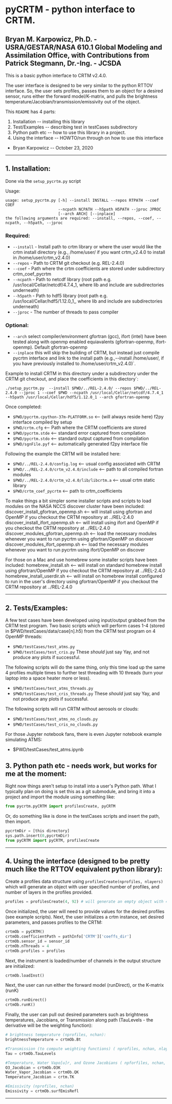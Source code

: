 # pyCRTM - python interface to CRTM.

## Bryan M. Karpowicz, Ph.D. - USRA/GESTAR/NASA 610.1 Global Modeling and Assimilation Office, with Contributions from Patrick Stegmann, Dr.-Ing. - JCSDA

This is a basic python interface to CRTM v2.4.0. 

The user interface is designed to be very similar to the python RTTOV interface. So, the user sets profiles, passes them to an object for a desired sensor, runs either the forward model/K-matrix, and pulls the brightness temperature/Jacobian/transmission/emissivity out of the object.  


This `README` has 4 parts:

1. Installation -- installing this library
2. Test/Examples -- describing test in testCases subdirectory
3. Python path etc -- how to use this library in a project.
4. Using the interface -- HOWTO/run through on how to use this interface

- Bryan Karpowicz -- October 23, 2020
---------------------------------------------------------------------------------------- 

## 1. Installation:
 
Done via the `setup_pycrtm.py` script  

Usage:
```
usage: setup_pycrtm.py [-h] --install INSTALL --repos RTPATH --coef COEF
                       --ncpath NCPATH --h5path H5PATH --jproc JPROC
                       [--arch ARCH] [--inplace]
the following arguments are required: --install, --repos, --coef, --ncpath, --h5path, --jproc
```

### Required:
* `--install` -  Install path to crtm library or where the user would like the crtm install directory (e.g., /home/user/ if you want crtm_v2.4.0 to install in /home/user/crtm_v2.4.0)
* `--repos`   -  Path to CRTM git checkout (e.g. REL-2.4.0) 
* `--coef`    -  Path where the crtm coefficients are stored under subdirectory crtm_coef_pycrtm
* `--ncpath`   -  Path to netcdf library (root path e.g. /usr/local/Cellar/netcdf/4.7.4_1, where lib and include are subdirectories underneath) 
* `--h5path`   -  Path to hdf5 library (root path e.g. /usr/local/Cellar/hdf5/1.12.0_1,, where lib and include are subdirectories underneath) 
* `--jproc`   -  The number of threads to pass compiler

### Optional:
* `--arch` select compiler/environment gfortran (gcc), ifort (intel) have been tested along with openmp enabled equiavalents (gfortran-openmp, ifort-openmp). Default gfortran-openmp
* `--inplace` this will skip the building of CRTM, but instead just compile pycrtm interface and link to the install path (e.g.,--install /home/user/, if you have previously installed to /home/user/crtm_v2.4.0)`.


Example to install CRTM in this directory under a subdirectory under the CRTM git checkout, and place the coefficients in this diectory`:
```
./setup_pycrtm.py  --install $PWD/../REL-2.4.0/ --repos $PWD/../REL-2.4.0 --jproc 1 --coef $PWD --ncpath /usr/local/Cellar/netcdf/4.7.4_1 --h5path /usr/local/Cellar/hdf5/1.12.0_1 --arch gfortran-openmp
```
Once completed:

* `$PWD/pycrtm.cpython-37m-PLATFORM.so` <-- (will always reside here) f2py interface compiled by setup 
* `$PWD/crtm.cfg`                       <-- Path where the CRTM coefficients are stored 
* `$PWD/pycrtm.stde`                    <-- standard error captured from compilation
* `$PWD/pycrtm.stdo`                    <-- standard output captured from compilation 
* `$PWD/sgnFile.pyf`                    <-- automatically generated f2py interface file

Following the example the CRTM will be installed here:

* `$PWD/../REL-2.4.0/config.log`                        <-- usual config associated with CRTM
* `$PWD/../REL-2.4.0/crtm_v2.4.0/include`               <-- path to all compiled fortran modules
* `$PWD/../REL-2.4.0/crtm_v2.4.0/lib/libcrtm.a`         <-- usual crtm static library
* `$PWD/crtm_coef_pycrtm`                               <-- path to crtm_coefficients

To make things a bit simpler some installer scripts and scripts to load modules on the NASA NCCS discover cluster have been included:
discover_install_gfortran_openmp.sh     <-- will install using gfortran and OpenMP if you checkout the CRTM repository at ../REL-2.4.0 
discover_install_ifort_openmp.sh        <-- will install using ifort and OpenMP if you checkout the CRTM repository at ../REL-2.4.0
discover_modules_gfortran_openmp.sh	    <-- load the necessary modules whenever you want to run pycrtm using gfortran/OpenMP on discover
discover_modules_ifort_openmp.sh        <-- load the necessary modules whenever you want to run pycrtm using ifort/OpenMP on discover

For those on a Mac and use homebrew some installer scripts have been included:
homebrew_install.sh                     <-- will install on standard homebrew install using gfortran/OpenMP if you checkout the CRTM repository at ../REL-2.4.0
homebrew_install_userdir.sh             <-- will install on homebrew install configured to run in the user's directory using gfortran/OpenMP if you checkout the CRTM repository at ../REL-2.4.0

---------------------------------------------------------------------------------------- 

## 2. Tests/Examples:

A few test cases have been developed using input/output grabbed from the CRTM test program.
Two basic scripts which will perform cases 1-4 (stored in $PWD/testCases/data/case[n].h5) from the CRTM test program on 4 OpenMP threads: 
* `$PWD/testCases/test_atms.py`
* `$PWD/testCases/test_cris.py`
These *should* just say Yay, and not produce any plots if successful. 

The following scripts will do the same thing, only this time load up the same 4 profiles multiple times to further test threading with 10 threads (turn your laptop into a space heater more or less).
* `$PWD/testCases/test_atms_threads.py`
* `$PWD/testCases/test_cris_threads.py`
These *should* just say Yay, and not produce any plots if successful. 


The following scripts will run CRTM without aerosols or clouds:
* `$PWD/testCases/test_atms_no_clouds.py`
* `$PWD/testCases/test_cris_no_clouds.py`

For those Jupyter notebook fans, there is even Jupyter notebook example simulating ATMS:
* $PWD/testCases/test_atms.ipynb

## 3. Python path etc - needs work, but works for me at the moment: 

Right now things aren't setup to install into a user's Python path. What I typically plan on doing is set this as a git submodule, and bring it into a project and import the module using something like:
```Python
from pycrtm.pyCRTM import profilesCreate, pyCRTM
```
Or, do something like is done in the testCases scripts and insert the path, then import.
```Python
pycrtmDir = [this directory]
sys.path.insert(0,pycrtmDir)
from pyCRTM import pyCRTM, profilesCreate
```
---------------------------------------------------------------------------------------- 

## 4. Using the interface (designed to be pretty much like the RTTOV equivalent python library):

Create a profiles data structure using `profilesCreate(nprofiles, nlayers)` which will generate an object with user specified number of profiles, and number of layers in the profiles provided.
```Python
profiles = profilesCreate(4, 92) # will generate an empty object with 4 profiles each with 92 layers. 
```
Once initialized, the user will need to provide values for the desired profiles (see example scripts). Next, the user initializes a crtm instance, set desired parameters, and passes profiles to the CRTM:

```Python
crtmOb = pyCRTM()
crtmOb.coefficientPath = pathInfo['CRTM']['coeffs_dir']
crtmOb.sensor_id = sensor_id
crtmOb.nThreads = 4
crtmOb.profiles = profiles
```

Next, the instrument is loaded/number of channels in the output structure are initialized:

```Python
crtmOb.loadInst()
```

Next, the user can run either the forward model (runDirect), or the K-matrix (runK) 
```Python
crtmOb.runDirect()
crtmOb.runK()
```
Finally, the user can pull out desired parameters such as brightness temperatures, Jacobians, or Transmission along path (TauLevels - the derivative will be the weighting function):
```Python
# brightness temperature (nprofiles, nchan):
brightnessTemperature = crtmOb.Bt 

#Transmission (to compute weighting functions) ( nprofiles, nchan, nlayers)
Tau = crtmOb.TauLevels 

#Temperature, Water Vapo[u]r, and Ozone Jacobians ( npforfiles, nchan, nlayers)
O3_Jacobian = crtmOb.O3K
Water_Vapor_Jacobian = crtmOb.QK
Temperature_Jacobian = crtm.TK

#Emissivity (nprofiles, nchan)
Emissivity = crtmOb.surfEmisRefl
```
---------------------------------------------------------------------------------------- 

